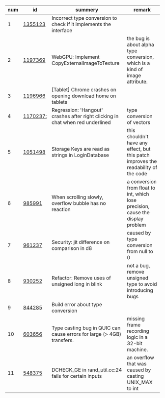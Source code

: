 |num|id|summery|remark|
|----|----|----|----|
|1|[1355123](https://bugs.chromium.org/p/chromium/issues/detail?id=1355123&q=%22type%20conversion%22%20OR%20%22type%20casting%22%20status%3DFixed&can=1)| Incorrect type conversion to check if it implements the interface|  |
|2|[1197369](https://bugs.chromium.org/p/chromium/issues/detail?id=1197369&q=%28%22type%20conversion%22%20OR%20%22type%20casting%22%20%29%20status%3DFixed&can=1)|WebGPU: Implement CopyExternalImageToTexture| the bug is about alpha type conversion, which is a kind of image attribute. |
|3|[1196966](https://bugs.chromium.org/p/chromium/issues/detail?id=1196966&q=%28%22type%20conversion%22%20OR%20%22type%20casting%22%20%29%20status%3DFixed&can=1)| [Tablet] Chrome crashes on opening download home on tablets|  |
|4|[1170237:](https://bugs.chromium.org/p/chromium/issues/detail?id=1170237&q=%28%22type%20conversion%22%20OR%20%22type%20casting%22%20%29%20status%3DFixed&can=1)|Regression: 'Hangout' crashes after right clicking in chat when red underlined| type conversion of vectors|
|5|[1051498](https://bugs.chromium.org/p/chromium/issues/detail?id=1051498&can=1&q=%28%22type%20conversion%22%20OR%20%22type%20casting%22%20%29%20status%3DFixed)|Storage Keys are read as strings in LoginDatabase|this shouldn't have any effect, but this patch improves the readability of the code|
|6|[985991](https://bugs.chromium.org/p/chromium/issues/detail?id=985991&can=1&q=%28%22type%20conversion%22%20OR%20%22type%20casting%22%20%29%20status%3DFixed)|When scrolling slowly, overflow bubble has no reaction| a conversion from float to int, which lose precision, cause the display problem|
|7|[961237](https://bugs.chromium.org/p/chromium/issues/detail?id=961237&can=1&q=%28%22type%20conversion%22%20OR%20%22type%20casting%22%20%29%20status%3DFixed)|Security: jit difference on comparison in d8| caused by type conversion from null to 0| 
|8|[930252](https://bugs.chromium.org/p/chromium/issues/detail?id=930252&can=1&q=%28%22type%20conversion%22%20OR%20%22type%20casting%22%20%29%20status%3DFixed)|Refactor: Remove uses of unsigned long in blink| not a bug, remove unsigned type to avoid introducing bugs|
|9|[844285](https://bugs.chromium.org/p/chromium/issues/detail?id=844285&can=1&q=%28%22type%20conversion%22%20OR%20%22type%20casting%22%20%29%20status%3DFixed)|Build error about type conversion| | 
|10|[603656](https://bugs.chromium.org/p/chromium/issues/detail?id=603656&can=1&q=%28%22type%20conversion%22%20OR%20%22type%20casting%22%20%29%20status%3DFixed)|Type casting bug in QUIC can cause errors for large (> 4GB) transfers. | missing frame recording logic in a 32-bit machine. |
|11|[548375](https://bugs.chromium.org/p/chromium/issues/detail?id=548375&can=1&q=%28%22type%20conversion%22%20OR%20%22type%20casting%22%20%29%20status%3DFixed)|DCHECK_GE in rand_util.cc:24 fails for certain inputs| an overflow that was caused by casting UNIX_MAX to int |
